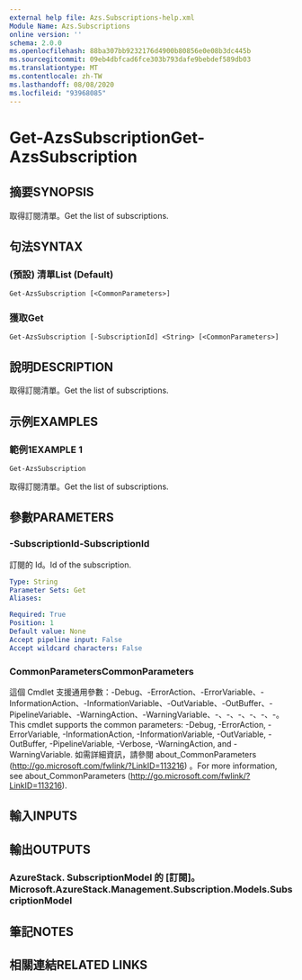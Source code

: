 ```yaml
---
external help file: Azs.Subscriptions-help.xml
Module Name: Azs.Subscriptions
online version: ''
schema: 2.0.0
ms.openlocfilehash: 88ba307bb9232176d4900b80856e0e08b3dc445b
ms.sourcegitcommit: 09eb4dbfcad6fce303b793dafe9bebdef589db03
ms.translationtype: MT
ms.contentlocale: zh-TW
ms.lasthandoff: 08/08/2020
ms.locfileid: "93968085"
---
```

# <span data-ttu-id="cbeea-101">Get-AzsSubscription</span><span class="sxs-lookup"><span data-stu-id="cbeea-101">Get-AzsSubscription</span></span>

## <span data-ttu-id="cbeea-102">摘要</span><span class="sxs-lookup"><span data-stu-id="cbeea-102">SYNOPSIS</span></span>
<span data-ttu-id="cbeea-103">取得訂閱清單。</span><span class="sxs-lookup"><span data-stu-id="cbeea-103">Get the list of subscriptions.</span></span>

## <span data-ttu-id="cbeea-104">句法</span><span class="sxs-lookup"><span data-stu-id="cbeea-104">SYNTAX</span></span>

### <span data-ttu-id="cbeea-105"> (預設) 清單</span><span class="sxs-lookup"><span data-stu-id="cbeea-105">List (Default)</span></span>
```
Get-AzsSubscription [<CommonParameters>]
```

### <span data-ttu-id="cbeea-106">獲取</span><span class="sxs-lookup"><span data-stu-id="cbeea-106">Get</span></span>
```
Get-AzsSubscription [-SubscriptionId] <String> [<CommonParameters>]
```

## <span data-ttu-id="cbeea-107">說明</span><span class="sxs-lookup"><span data-stu-id="cbeea-107">DESCRIPTION</span></span>
<span data-ttu-id="cbeea-108">取得訂閱清單。</span><span class="sxs-lookup"><span data-stu-id="cbeea-108">Get the list of subscriptions.</span></span>

## <span data-ttu-id="cbeea-109">示例</span><span class="sxs-lookup"><span data-stu-id="cbeea-109">EXAMPLES</span></span>

### <span data-ttu-id="cbeea-110">範例1</span><span class="sxs-lookup"><span data-stu-id="cbeea-110">EXAMPLE 1</span></span>
```
Get-AzsSubscription
```

<span data-ttu-id="cbeea-111">取得訂閱清單。</span><span class="sxs-lookup"><span data-stu-id="cbeea-111">Get the list of subscriptions.</span></span>

## <span data-ttu-id="cbeea-112">參數</span><span class="sxs-lookup"><span data-stu-id="cbeea-112">PARAMETERS</span></span>

### <span data-ttu-id="cbeea-113">-SubscriptionId</span><span class="sxs-lookup"><span data-stu-id="cbeea-113">-SubscriptionId</span></span>
<span data-ttu-id="cbeea-114">訂閱的 Id。</span><span class="sxs-lookup"><span data-stu-id="cbeea-114">Id of the subscription.</span></span>

```yaml
Type: String
Parameter Sets: Get
Aliases:

Required: True
Position: 1
Default value: None
Accept pipeline input: False
Accept wildcard characters: False
```

### <span data-ttu-id="cbeea-115">CommonParameters</span><span class="sxs-lookup"><span data-stu-id="cbeea-115">CommonParameters</span></span>
<span data-ttu-id="cbeea-116">這個 Cmdlet 支援通用參數：-Debug、-ErrorAction、-ErrorVariable、-InformationAction、-InformationVariable、-OutVariable、-OutBuffer、-PipelineVariable、-WarningAction、-WarningVariable、-、-、-、-、-、-。</span><span class="sxs-lookup"><span data-stu-id="cbeea-116">This cmdlet supports the common parameters: -Debug, -ErrorAction, -ErrorVariable, -InformationAction, -InformationVariable, -OutVariable, -OutBuffer, -PipelineVariable, -Verbose, -WarningAction, and -WarningVariable.</span></span> <span data-ttu-id="cbeea-117">如需詳細資訊，請參閱 about_CommonParameters (http://go.microsoft.com/fwlink/?LinkID=113216) 。</span><span class="sxs-lookup"><span data-stu-id="cbeea-117">For more information, see about_CommonParameters (http://go.microsoft.com/fwlink/?LinkID=113216).</span></span>

## <span data-ttu-id="cbeea-118">輸入</span><span class="sxs-lookup"><span data-stu-id="cbeea-118">INPUTS</span></span>

## <span data-ttu-id="cbeea-119">輸出</span><span class="sxs-lookup"><span data-stu-id="cbeea-119">OUTPUTS</span></span>

### <span data-ttu-id="cbeea-120">AzureStack. SubscriptionModel 的 [訂閱]。</span><span class="sxs-lookup"><span data-stu-id="cbeea-120">Microsoft.AzureStack.Management.Subscription.Models.SubscriptionModel</span></span>

## <span data-ttu-id="cbeea-121">筆記</span><span class="sxs-lookup"><span data-stu-id="cbeea-121">NOTES</span></span>

## <span data-ttu-id="cbeea-122">相關連結</span><span class="sxs-lookup"><span data-stu-id="cbeea-122">RELATED LINKS</span></span>
